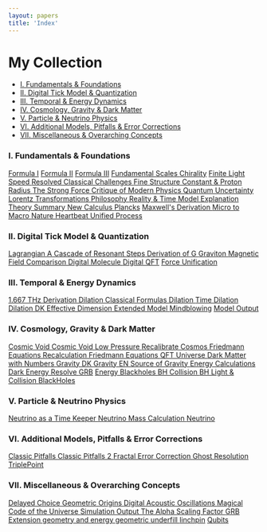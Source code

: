 ```yaml
---
layout: papers
title: 'Index'
---
```


<h1>My Collection</h1>

<!-- In-Page Navigation Menu -->
<nav class="in-page-nav">
  <ul>
    <li><a href="#section1">I. Fundamentals &amp; Foundations</a></li>
    <li><a href="#section2">II. Digital Tick Model &amp; Quantization</a></li>
    <li><a href="#section3">III. Temporal &amp; Energy Dynamics</a></li>
    <li><a href="#section4">IV. Cosmology, Gravity &amp; Dark Matter</a></li>
    <li><a href="#section5">V. Particle &amp; Neutrino Physics</a></li>
    <li>
      <a href="#section6">
        VI. Additional Models, Pitfalls &amp; Error Corrections
      </a>
    </li>
    <li>
      <a href="#section7">VII. Miscellaneous &amp; Overarching Concepts</a>
    </li>
  </ul>
</nav>

<!-- Wrap all your index content in a scrollable container -->
<div class="index-scroll-container">
  <section id="section1">
    <h3>I. Fundamentals &amp; Foundations</h3>
    <div class="button-container">
      <!--<a class="button" href="Test_Page.html" target="_blank">Test Page</a>-->
      <a class="button" href="Formulas_I.html" target="_blank">Formula I</a>
      <a class="button" href="Formulas_II.html" target="_blank">Formula II</a>
      <a class="button" href="Formulas_III.html" target="_blank">Formula III</a>
      <a class="button" href="Fundamental_Scales.html" target="_blank">
        Fundamental Scales
      </a>
      <a class="button" href="Chirality.html" target="_blank">Chirality</a>
      <a class="button" href="Finite_Light_Speed.html" target="_blank">
        Finite Light Speed
      </a>
      <a
        class="button"
        href="Resolved_classical_challenges.html"
        target="_blank"
      >
        Resolved Classical Challenges
      </a>
      <a
        class="button"
        href="Fine_Structure_Constant_and_Proton_Radius.html"
        target="_blank"
      >
        Fine Structure Constant &amp; Proton Radius
      </a>
      <a class="button" href="The_Strong_Force.html" target="_blank">
        The Strong Force
      </a>
      <a class="button" href="Critique_of_Modern_Physics.html" target="_blank">
        Critique of Modern Physics
      </a>
      <a class="button" href="Quantum_Uncertainty.html" target="_blank">
        Quantum Uncertainty
      </a>
      <a class="button" href="Lorentz_Transformations.html" target="_blank">
        Lorentz Transformations
      </a>
      <a class="button" href="Philosophical_model.html" target="_blank">
        Philosophy
      </a>
      <a class="button" href="Reality_&_Time.html" target="_blank">
        Reality &amp; Time
      </a>
      <a class="button" href="model_explanation.html" target="_blank">
        Model Explanation
      </a>
      <a class="button" href="theory_summary.html" target="_blank">
        Theory Summary
      </a>
      <a class="button" href="new_calculus_explained.html" target="_blank">
        New Calculus
      </a>
      <a class="button" href="Plancks.html" target="_blank">Plancks</a>
      <a class="button" href="Maxwells_Derivation.html" target="_blank">
        Maxwell's Derivation
      </a>
      <a class="button" href="micro_to_macro.html" target="_blank">
        Micro to Macro
      </a>
      <a class="button" href="Nature_Heartbeat_Theory.html" target="_blank">
        Nature Heartbeat
      </a>
      <a class="button" href="UnifiedProcess.html" target="_blank">
        Unified Process
      </a>
    </div>
  </section>

  <section id="section2">
    <h3>II. Digital Tick Model &amp; Quantization</h3>
    <div class="button-container">
      <a class="button" href="AeonLoop_Lagrangian.html" target="_blank">
        Lagrangian
      </a>
      <a class="button" href="A_Cascade_of_Resonant_Steps.html" target="_blank">
        A Cascade of Resonant Steps
      </a>
      <a class="button" href="Derivation_of_G.html" target="_blank">
        Derivation of G
      </a>
      <a class="button" href="AeonLoop_Graviton.html" target="_blank">
        Graviton
      </a>
      <a
        class="button"
        href="AeonLoop_Magnetic_Field_Comparison.html"
        target="_blank"
      >
        Magnetic Field Comparison
      </a>
      <a class="button" href="Digital_Molecule.html" target="_blank">
        Digital Molecule
      </a>
      <a class="button" href="Digital_QFT.html" target="_blank">Digital QFT</a>
      <a class="button" href="Force_Unification.html" target="_blank">
        Force Unification
      </a>
    </div>
  </section>

  <section id="section3">
    <h3>III. Temporal &amp; Energy Dynamics</h3>
    <div class="button-container">
      <a
        class="button"
        href="Derivation_1_667_THz_Explanation.html"
        target="_blank"
      >
        1.667 THz Derivation
      </a>
      <a
        class="button"
        href="dilation_classical_formulas_explained.html"
        target="_blank"
      >
        Dilation Classical Formulas
      </a>
      <a class="button" href="dilation_explained.html" target="_blank">
        Dilation
      </a>
      <a
        class="button"
        href="the_Illusion_of_Time_Dilation.html"
        target="_blank"
      >
        Time Dilation
      </a>
      <a class="button" href="dilation_explainedDK.html" target="_blank">
        Dilation DK
      </a>
      <a class="button" href="Eff_Dim_Expl.html" target="_blank">
        Effective Dimension
      </a>
      <a class="button" href="extended_model_output.html" target="_blank">
        Extended Model
      </a>
      <a class="button" href="Mindblowing.html" target="_blank">Mindblowing</a>
      <a class="button" href="model_output.html" target="_blank">
        Model Output
      </a>
    </div>
  </section>

  <section id="section4">
    <h3>IV. Cosmology, Gravity &amp; Dark Matter</h3>
    <div class="button-container">
      <a class="button" href="Cosmic_Void_Explanation.html" target="_blank">
        Cosmic Void
      </a>
      <a
        class="button"
        href="Cosmic_Void_Low_Pressure_Explanation.html"
        target="_blank"
      >
        Cosmic Void Low Pressure
      </a>
      <a class="button" href="Recalibrated_Cosmology.html" target="_blank">
        Recalibrate Cosmos
      </a>
      <a class="button" href="Friedmann_Equations.html" target="_blank">
        Friedmann Equations
      </a>
      <a
        class="button"
        href="Cosmic_Recalculation_with_Modified_Friedmann_Equations"
        target="_blank"
      >
        Recalculation Friedmann Equations
      </a>
      <a class="button" href="QFT_Universe_Explanation.html" target="_blank">
        QFT Universe
      </a>
      <a class="button" href="Dark_Matter_with_Numbers.html" target="_blank">
        Dark Matter with Numbers
      </a>
      <a class="button" href="Gravity_Explanation.html" target="_blank">
        Gravity DK
      </a>
      <a class="button" href="Gravity_Explanation_EN.html" target="_blank">
        Gravity EN
      </a>
      <a class="button" href="the_Source_of_Gravity.html" target="_blank">
        Source of Gravity
      </a>
      <a class="button" href="Energy_Calculations.html" target="_blank">
        Energy Calculations
      </a>
      <a class="button" href="Dark_Energy_resolve.html" target="_blank">
        Dark Energy Resolve
      </a>
      <a class="button" href="GRB.html" target="_blank">GRB</a>
      <a class="button" href="Energy_Blackholes.html" target="_blank">
        Energy Blackholes
      </a>
      <a class="button" href="bh_collision_explained.html" target="_blank">
        BH Collision
      </a>
      <a
        class="button"
        href="bh_light_and_collision_explained.html"
        target="_blank"
      >
        BH Light &amp; Collision
      </a>
      <a class="button" href="BlackHoles.html" target="_blank">BlackHoles</a>
    </div>
  </section>

  <section id="section5">
    <h3>V. Particle &amp; Neutrino Physics</h3>
    <div class="button-container">
      <a class="button" href="Neutrino_as_a_Time Keeper.html" target="_blank">
        Neutrino as a Time Keeper
      </a>
      <a
        class="button"
        href="Neutrino_Mass_Calculation_Explanation.html"
        target="_blank"
      >
        Neutrino Mass Calculation
      </a>
      <a class="button" href="AeonLoop_Neutrino.html" target="_blank">
        Neutrino
      </a>
    </div>
  </section>

  <section id="section6">
    <h3>VI. Additional Models, Pitfalls &amp; Error Corrections</h3>
    <div class="button-container">
      <a class="button" href="classic_pitfalls.html" target="_blank">
        Classic Pitfalls
      </a>
      <a class="button" href="classic_pitfalls2.html" target="_blank">
        Classic Pitfalls 2
      </a>
      <a
        class="button"
        href="Fractal_Error_Correction_Model.html"
        target="_blank"
      >
        Fractal Error Correction
      </a>
      <a class="button" href="ghost_resolution.html" target="_blank">
        Ghost Resolution
      </a>
      <a class="button" href="TriplePoint.html" target="_blank">TriplePoint</a>
    </div>
  </section>

  <section id="section7">
    <h3>VII. Miscellaneous &amp; Overarching Concepts</h3>
    <div class="button-container">
      <a class="button" href="Delayed-Choice.html" target="_blank">
        Delayed Choice
      </a>
      <a class="button" href="Geometric_Origins.html" target="_blank">
        Geometric Origins
      </a>
      <a
        class="button"
        href="Digital_Acoustic_Oscillations.html"
        target="_blank"
      >
        Digital Acoustic Oscillations
      </a>
      <a
        class="button"
        href="The_Magical_Code_of_the_Universe.html"
        target="_blank"
      >
        Magical Code of the Universe
      </a>
      <a class="button" href="simulation_output.html" target="_blank">
        Simulation Output
      </a>
      <a class="button" href="The_Alpha_Scaling_Factor.html" target="_blank">
        The Alpha Scaling Factor
      </a>
      <a class="button" href="GRB_Extension.html" target="_blank">
        GRB Extension
      </a>
      <a class="button" href="geometry_and_energy.html" target="_blank">
        geometry and energy
      </a>
      <a class="button" href="geometric_underfill.html" target="_blank">
        geometric underfill
      </a>
      <a class="button" href="linchpin.html" target="_blank">linchpin</a>
      <a class="button" href="Qubits.html" target="_blank">Qubits</a>
    </div>
  </section>
</div>
